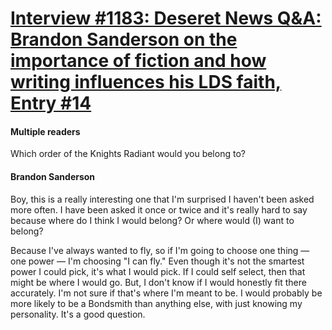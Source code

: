 # [Interview #1183: Deseret News Q&A: Brandon Sanderson on the importance of fiction and how writing influences his LDS faith, Entry #14](https://www.theoryland.com/intvmain.php?i=1183#14)

#### Multiple readers

Which order of the Knights Radiant would you belong to?

#### Brandon Sanderson

Boy, this is a really interesting one that I'm surprised I haven't been asked more often. I have been asked it once or twice and it's really hard to say because where do I think I would belong? Or where would (I) want to belong?

Because I've always wanted to fly, so if I'm going to choose one thing — one power — I'm choosing "I can fly." Even though it's not the smartest power I could pick, it's what I would pick. If I could self select, then that might be where I would go. But, I don't know if I would honestly fit there accurately. I'm not sure if that's where I'm meant to be. I would probably be more likely to be a Bondsmith than anything else, with just knowing my personality. It's a good question.

